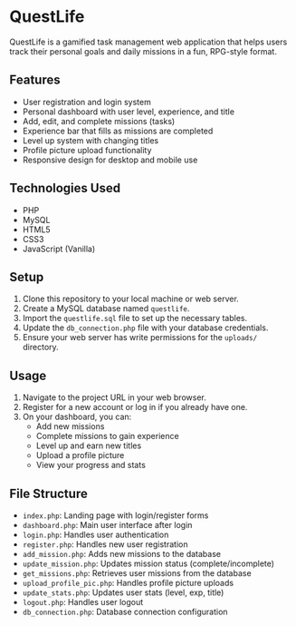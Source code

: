 # QuestLife

QuestLife is a gamified task management web application that helps users track their personal goals and daily missions in a fun, RPG-style format.

## Features

- User registration and login system
- Personal dashboard with user level, experience, and title
- Add, edit, and complete missions (tasks)
- Experience bar that fills as missions are completed
- Level up system with changing titles
- Profile picture upload functionality
- Responsive design for desktop and mobile use

## Technologies Used

- PHP
- MySQL
- HTML5
- CSS3
- JavaScript (Vanilla)

## Setup

1. Clone this repository to your local machine or web server.
2. Create a MySQL database named `questlife`.
3. Import the `questlife.sql` file to set up the necessary tables.
4. Update the `db_connection.php` file with your database credentials.
5. Ensure your web server has write permissions for the `uploads/` directory.

## Usage

1. Navigate to the project URL in your web browser.
2. Register for a new account or log in if you already have one.
3. On your dashboard, you can:
   - Add new missions
   - Complete missions to gain experience
   - Level up and earn new titles
   - Upload a profile picture
   - View your progress and stats

## File Structure

- `index.php`: Landing page with login/register forms
- `dashboard.php`: Main user interface after login
- `login.php`: Handles user authentication
- `register.php`: Handles new user registration
- `add_mission.php`: Adds new missions to the database
- `update_mission.php`: Updates mission status (complete/incomplete)
- `get_missions.php`: Retrieves user missions from the database
- `upload_profile_pic.php`: Handles profile picture uploads
- `update_stats.php`: Updates user stats (level, exp, title)
- `logout.php`: Handles user logout
- `db_connection.php`: Database connection configuration

